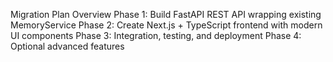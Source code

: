 Migration Plan Overview
Phase 1: Build FastAPI REST API wrapping existing MemoryService
Phase 2: Create Next.js + TypeScript frontend with modern UI components
Phase 3: Integration, testing, and deployment
Phase 4: Optional advanced features